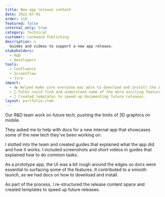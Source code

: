 ```yaml
---
title: New app release content
date: 2022-07-01
order: 110
featured: false
internal_only: true
category: Technical
customer: Lockwood Publishing
description: >
  Guides and videos to support a new app release.
stakeholders:  
  - R&D
  - Developers
tools:
  - Confluence
  - Screenflow
  - Jira
impact:
  - 📥 Helped make sure everyone was able to download and install the app.
  - 🔎 Folks could find and understand some of the more exciting features.
  - 🚀 Created templates to speed up documenting future releases.
layout: portfolio-item
---
```

Our R&D team work on future tech, pushing the limits of 3D graphics on mobile.

They asked me to help with docs for a new internal app that showcases some of the new tech they've been working on.

I slotted into the team and created guides that explained what the app did and how it works. I included screenshots and short videos in guides that explained how to do common tasks.

As a prototype app, the UI was a bit rough around the edges so docs were essential to surfacing some of the features. It contributed to a smooth launch, as we had docs on how to download and install.

As part of the process, I re-structured the release content space and created templates to speed up future releases.
